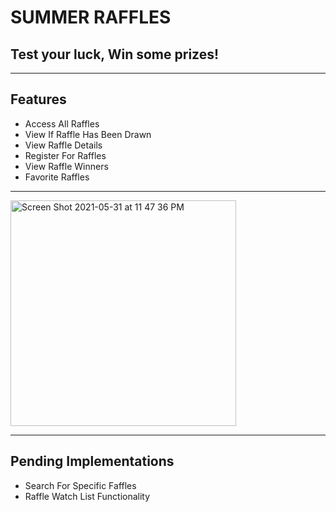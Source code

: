 # SUMMER RAFFLES
## Test your luck, Win some prizes!

----------------
## Features
- Access All Raffles
- View If Raffle Has Been Drawn
- View Raffle Details
- Register For Raffles
- View Raffle Winners
- Favorite Raffles   
----------------
<img width="361" alt="Screen Shot 2021-05-31 at 11 47 36 PM" src="https://user-images.githubusercontent.com/50931423/120264697-513ada00-c26c-11eb-8872-c9e0ed445870.png">

----------------


## Pending Implementations
- Search For Specific Faffles
- Raffle Watch List Functionality
